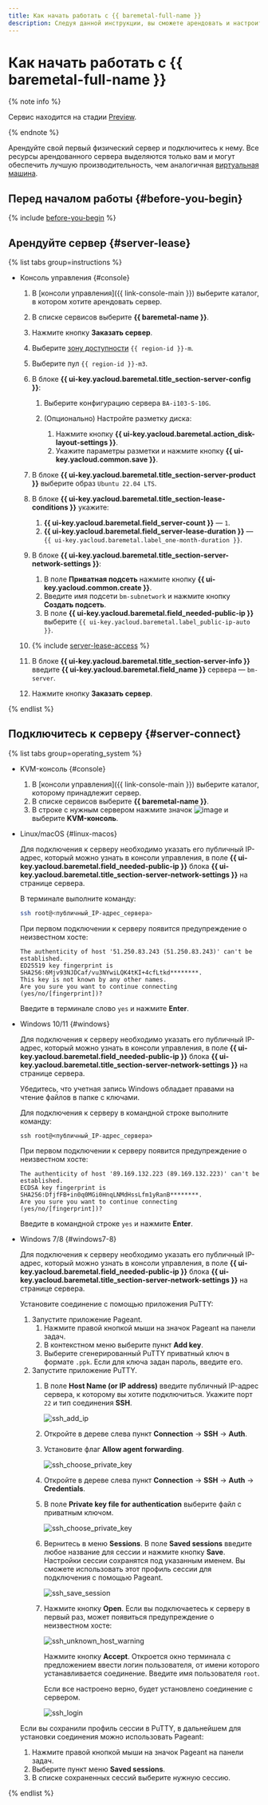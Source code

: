 ```yaml
---
title: Как начать работать с {{ baremetal-full-name }}
description: Следуя данной инструкции, вы сможете арендовать и настроить свой первый физический сервер в {{ baremetal-full-name }}.
---
```


# Как начать работать с {{ baremetal-full-name }}

{% note info %}

Сервис находится на стадии [Preview](../overview/concepts/launch-stages.md).

{% endnote %}

Арендуйте свой первый физический сервер и подключитесь к нему. Все ресурсы арендованного сервера выделяются только вам и могут обеспечить лучшую производительность, чем аналогичная [виртуальная машина](../glossary/vm.md).

## Перед началом работы {#before-you-begin}

{% include [before-you-begin](../_tutorials/_tutorials_includes/before-you-begin.md) %}

## Арендуйте сервер {#server-lease}

{% list tabs group=instructions %}

- Консоль управления {#console}

  1. В [консоли управления]({{ link-console-main }}) выберите каталог, в котором хотите арендовать сервер.
  1. В списке сервисов выберите **{{ baremetal-name }}**.
  1. Нажмите кнопку **Заказать сервер**.
  1. Выберите [зону доступности](../overview/concepts/geo-scope.md) `{{ region-id }}-m`.
  1. Выберите пул `{{ region-id }}-m3`.
  1. В блоке **{{ ui-key.yacloud.baremetal.title_section-server-config }}**:
  
     1. Выберите конфигурацию сервера `BA-i103-S-10G`.
     1. (Опционально) Настройте разметку диска:

        1. Нажмите кнопку **{{ ui-key.yacloud.baremetal.action_disk-layout-settings }}**.
        1. Укажите параметры разметки и нажмите кнопку **{{ ui-key.yacloud.common.save }}**.
  
  1. В блоке **{{ ui-key.yacloud.baremetal.title_section-server-product }}** выберите образ `Ubuntu 22.04 LTS`.
  1. В блоке **{{ ui-key.yacloud.baremetal.title_section-lease-conditions }}** укажите:

     1. **{{ ui-key.yacloud.baremetal.field_server-count }}** — `1`.
     1. **{{ ui-key.yacloud.baremetal.field_server-lease-duration }}** — `{{ ui-key.yacloud.baremetal.label_one-month-duration }}`.
  
  1. В блоке **{{ ui-key.yacloud.baremetal.title_section-server-network-settings }}**:

     1. В поле **Приватная подсеть** нажмите кнопку **{{ ui-key.yacloud.common.create }}**.
     1. Введите имя подсети `bm-subnetwork` и нажмите кнопку **Создать подсеть**.
     1. В поле **{{ ui-key.yacloud.baremetal.field_needed-public-ip }}** выберите `{{ ui-key.yacloud.baremetal.label_public-ip-auto }}`.
  
  1. {% include [server-lease-access](../_includes/baremetal/server-lease-access.md) %}
  1. В блоке **{{ ui-key.yacloud.baremetal.title_section-server-info }}** введите **{{ ui-key.yacloud.baremetal.field_name }}** сервера — `bm-server`.
  1. Нажмите кнопку **Заказать сервер**.

{% endlist %}

## Подключитесь к серверу {#server-connect}

{% list tabs group=operating_system %}

- KVM-консоль {#console}

  1. В [консоли управления]({{ link-console-main }}) выберите каталог, которому принадлежит сервер.
  1. В списке сервисов выберите **{{ baremetal-name }}**.
  1. В строке с нужным сервером нажмите значок ![image](../_assets/console-icons/ellipsis.svg) и выберите **KVM-консоль**.

- Linux/macOS {#linux-macos}
   
  Для подключения к серверу необходимо указать его публичный IP-адрес, который можно узнать в консоли управления, в поле **{{ ui-key.yacloud.baremetal.field_needed-public-ip }}** блока **{{ ui-key.yacloud.baremetal.title_section-server-network-settings }}** на странице сервера.

  В терминале выполните команду:

  ```bash
  ssh root@<публичный_IP-адрес_сервера>
  ```

  При первом подключении к серверу появится предупреждение о неизвестном хосте:

  ```text
  The authenticity of host '51.250.83.243 (51.250.83.243)' can't be established.
  ED25519 key fingerprint is SHA256:6Mjv93NJDCaf/vu3NYwiLQK4tKI+4cfLtkd********.
  This key is not known by any other names.
  Are you sure you want to continue connecting (yes/no/[fingerprint])?
  ```

  Введите в терминале слово `yes` и нажмите **Enter**.

- Windows 10/11 {#windows}

  Для подключения к серверу необходимо указать его публичный IP-адрес, который можно узнать в консоли управления, в поле **{{ ui-key.yacloud.baremetal.field_needed-public-ip }}** блока **{{ ui-key.yacloud.baremetal.title_section-server-network-settings }}** на странице сервера.

  Убедитесь, что учетная запись Windows обладает правами на чтение файлов в папке с ключами.

  Для подключения к серверу в командной строке выполните команду:

  ```shell
  ssh root@<публичный_IP-адрес_сервера>
  ```

  При первом подключении к серверу появится предупреждение о неизвестном хосте:

  ```text
  The authenticity of host '89.169.132.223 (89.169.132.223)' can't be established.
  ECDSA key fingerprint is SHA256:DfjfFB+in0q0MGi0HnqLNMdHssLfm1yRanB********.
  Are you sure you want to continue connecting (yes/no/[fingerprint])?
  ```

  Введите в командной строке `yes` и нажмите **Enter**.

- Windows 7/8 {#windows7-8}

  Для подключения к серверу необходимо указать его публичный IP-адрес, который можно узнать в консоли управления, в поле **{{ ui-key.yacloud.baremetal.field_needed-public-ip }}** блока **{{ ui-key.yacloud.baremetal.title_section-server-network-settings }}** на странице сервера.

  Установите соединение с помощью приложения PuTTY:

  1. Запустите приложение Pageant.
     1. Нажмите правой кнопкой мыши на значок Pageant на панели задач.
     1. В контекстном меню выберите пункт **Add key**.
     1. Выберите сгенерированный PuTTY приватный ключ в формате `.ppk`. Если для ключа задан пароль, введите его.
  1. Запустите приложение PuTTY.
     1. В поле **Host Name (or IP address)** введите публичный IP-адрес сервера, к которому вы хотите подключиться. Укажите порт `22` и тип соединения **SSH**.

        ![ssh_add_ip](../_assets/compute/ssh-putty/ssh_add_ip.png)

     1. Откройте в дереве слева пункт **Connection** → **SSH** → **Auth**.
     1. Установите флаг **Allow agent forwarding**.

        ![ssh_choose_private_key](../_assets/compute/ssh-putty/authentication_parameters.png)

     1. Откройте в дереве слева пункт **Connection** → **SSH** → **Auth** → **Credentials**.
     1. В поле **Private key file for authentication** выберите файл с приватным ключом.

        ![ssh_choose_private_key](../_assets/compute/ssh-putty/ssh_choose_private_key.png)

     1. Вернитесь в меню **Sessions**. В поле **Saved sessions** введите любое название для сессии и нажмите кнопку **Save**. Настройки сессии сохранятся под указанным именем. Вы сможете использовать этот профиль сессии для подключения с помощью Pageant.

        ![ssh_save_session](../_assets/compute/ssh-putty/ssh_save_session.png)

     1. Нажмите кнопку **Open**. Если вы подключаетесь к серверу в первый раз, может появиться предупреждение о неизвестном хосте:

        ![ssh_unknown_host_warning](../_assets/compute/ssh-putty/ssh_unknown_host_warning.png)

        Нажмите кнопку **Accept**. Откроется окно терминала с предложением ввести логин пользователя, от имени которого устанавливается соединение. Введите имя пользователя `root`.

        Если все настроено верно, будет установлено соединение с сервером.

        ![ssh_login](../_assets/compute/ssh-putty/ssh_login.png)

  Если вы сохранили профиль сессии в PuTTY, в дальнейшем для установки соединения можно использовать Pageant:

  1. Нажмите правой кнопкой мыши на значок Pageant на панели задач.
  1. Выберите пункт меню **Saved sessions**.
  1. В списке сохраненных сессий выберите нужную сессию.

{% endlist %}
